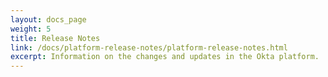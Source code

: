 ```yaml
---
layout: docs_page
weight: 5
title: Release Notes
link: /docs/platform-release-notes/platform-release-notes.html
excerpt: Information on the changes and updates in the Okta platform.
---
```

